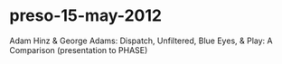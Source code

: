 preso-15-may-2012
=================

Adam Hinz &amp; George Adams: Dispatch, Unfiltered, Blue Eyes, &amp; Play: A Comparison (presentation to PHASE)